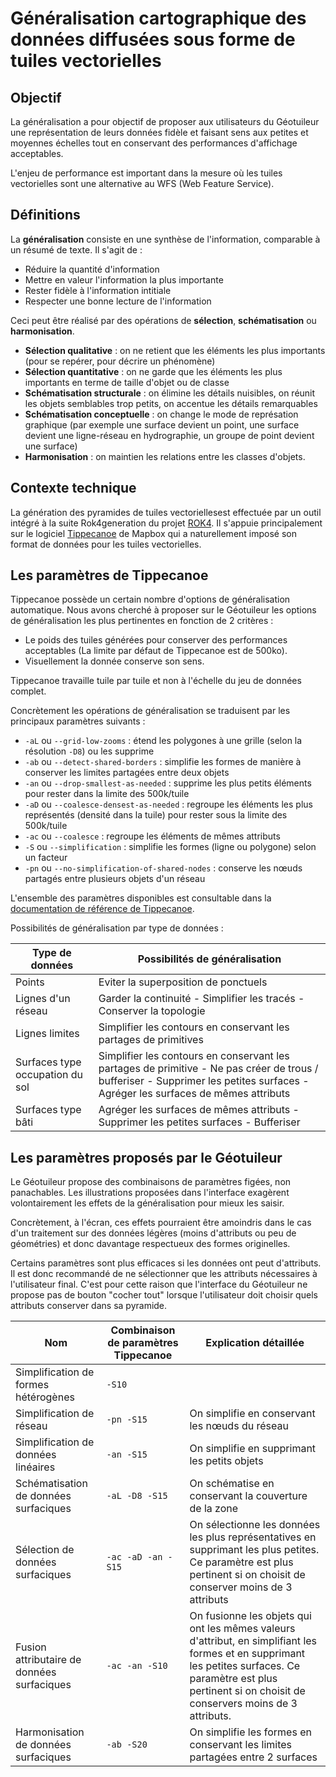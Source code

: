 # Généralisation cartographique des données diffusées sous forme de tuiles vectorielles

## Objectif

La généralisation a pour objectif de proposer aux utilisateurs du Géotuileur une représentation de leurs données fidèle et faisant sens aux petites et moyennes échelles tout en conservant des performances d'affichage acceptables.

L'enjeu de performance est important dans la mesure où les tuiles vectorielles sont une alternative au WFS (Web Feature Service).


## Définitions

La **généralisation** consiste en une synthèse de l'information, comparable à un résumé de texte. Il s'agit de :

* Réduire la quantité d'information
* Mettre en valeur l'information la plus importante
* Rester fidèle à l'information intitiale
* Respecter une bonne lecture de l'information

Ceci peut être réalisé par des opérations de **sélection**, **schématisation** ou **harmonisation**.

* **Sélection qualitative** : on ne retient que les éléments les plus importants (pour se repérer, pour décrire un phénomène)
* **Sélection quantitative** : on ne garde que les éléments les plus importants en terme de taille d'objet ou de classe
* **Schématisation structurale** : on élimine les détails nuisibles, on réunit les objets semblables trop petits, on accentue les détails remarquables
* **Schématisation conceptuelle** : on change le mode de représation graphique (par exemple une surface devient un point, une surface devient une ligne-réseau en hydrographie, un groupe de point devient une surface)
* **Harmonisation** : on maintien les relations entre les classes d'objets.


## Contexte technique

La génération des pyramides de tuiles vectoriellesest effectuée par un outil intégré à la suite Rok4generation du projet [ROK4](https://github.com/rok4/rok4). Il s'appuie principalement sur le logiciel [Tippecanoe](https://github.com/mapbox/tippecanoe) de Mapbox qui a naturellement imposé son format de données pour les tuiles vectorielles.


## Les paramètres de Tippecanoe

Tippecanoe possède un certain nombre d'options de généralisation automatique. Nous avons cherché à proposer sur le Géotuileur les options de généralisation les plus pertinentes en fonction de 2 critères :

* Le poids des tuiles générées pour conserver des performances acceptables (La limite par défaut de Tippecanoe est de 500ko).
* Visuellement la donnée conserve son sens.

Tippecanoe travaille tuile par tuile et non à l'échelle du jeu de données complet.

Concrètement les opérations de généralisation se traduisent par les principaux paramètres suivants :

* `-aL` ou `--grid-low-zooms` : étend les polygones à une grille (selon la résolution `-D8`) ou les supprime
* `-ab` ou `--detect-shared-borders` : simplifie les formes de manière à conserver les limites partagées entre deux objets 
* `-an` ou `--drop-smallest-as-needed` : supprime les plus petits éléments pour rester dans la limite des 500k/tuile
* `-aD` ou `--coalesce-densest-as-needed` : regroupe les éléments les plus représentés (densité dans la tuile) pour rester sous la limite des 500k/tuile
* `-ac` ou `--coalesce` : regroupe les éléments de mêmes attributs
* `-S` ou `--simplification` : simplifie les formes (ligne ou polygone) selon un facteur
* `-pn` ou `--no-simplification-of-shared-nodes` : conserve les nœuds partagés entre plusieurs objets d'un réseau

L'ensemble des paramètres disponibles est consultable dans la [documentation de référence de Tippecanoe](https://github.com/mapbox/tippecanoe/blob/master/README.md).

Possibilités de généralisation par type de données :

| Type de données | Possibilités de généralisation |
| --- | --- |
| Points |  Eviter la superposition de ponctuels |
| Lignes d'un réseau | Garder la continuité - Simplifier les tracés - Conserver la topologie |
| Lignes limites | Simplifier les contours en conservant les partages de primitives |
| Surfaces type occupation du sol | Simplifier les contours en conservant les partages de primitive - Ne pas créer de trous / bufferiser - Supprimer les petites surfaces - Agréger les surfaces de mêmes attributs |
| Surfaces type bâti | Agréger les surfaces de mêmes attributs - Supprimer les petites surfaces - Bufferiser |


## Les paramètres proposés par le Géotuileur

Le Géotuileur propose des combinaisons de paramètres figées, non panachables. Les illustrations proposées dans l'interface exagèrent volontairement les effets de la généralisation pour mieux les saisir.

Concrètement, à l'écran, ces effets pourraient être amoindris dans le cas d'un traitement sur des données légères (moins d'attributs ou peu de géométries) et donc davantage respectueux des formes originelles.

Certains paramètres sont plus efficaces si les données ont peut d'attributs. Il est donc recommandé de ne sélectionner que les attributs nécessaires à l'utilisateur final. C'est pour cette raison que l'interface du Géotuileur ne propose pas de bouton "cocher tout" lorsque l'utilisateur doit choisir quels attributs conserver dans sa pyramide.

| Nom | Combinaison de paramètres Tippecanoe | Explication détaillée |
| --- | --- | --- |
| Simplification de formes hétérogènes | `-S10` |  |
| Simplification de réseau | `-pn -S15` | On simplifie en conservant les nœuds du réseau |
| Simplification de données linéaires | `-an -S15` | On simplifie en supprimant les petits objets |
| Schématisation de données surfaciques | `-aL -D8 -S15` | On schématise en conservant la couverture de la zone |
| Sélection de données surfaciques | `-ac -aD -an -S15` | On sélectionne les données les plus représentatives en supprimant les plus petites. Ce paramètre est plus pertinent si on choisit de conserver moins de 3 attributs |
| Fusion attributaire de données surfaciques | `-ac -an -S10` | On fusionne les objets qui ont les mêmes valeurs d'attribut, en simplifiant les formes et en supprimant les petites surfaces. Ce paramètre est plus pertinent si on choisit de conservers moins de 3 attributs. |
| Harmonisation de données surfaciques | `-ab -S20` | On simplifie les formes en conservant les limites partagées entre 2 surfaces |
